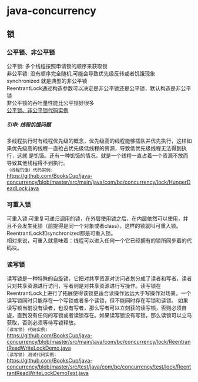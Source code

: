 # java-concurrency
## 锁
### 公平锁、非公平锁
  公平锁:   多个线程按照申请锁的顺序来获取锁  
  非公平锁: 没有顺序完全随机,可能会导致优先级反转或者饥饿现象  
  synchronized 就是典型的非公平锁  
  ReentrantLock通过构造参数可以决定是非公平锁还是公平锁，默认构造是非公平锁  
  非公平锁的吞吐量性能比公平锁好很多  
  [公平锁、非公平锁代码实例](https://github.com/BooksCup/java-concurrency/blob/master/src/main/java/com/bc/concurrency/lock/FairLock.java)
  ##### 引申: 线程饥饿问题  
  多线程执行时有线程优先级的概念，优先级高的线程能够插队并优先执行，这样如果优先级高的线程一直抢占优先级低线程的资源，导致低优先级线程无法得到执行，这就  是饥饿。还有一种饥饿的情况，就是一个线程一直占着一个资源不放而导致其他线程得不到执行。  
  `（线程饥饿）代码实例:`  
  https://github.com/BooksCup/java-concurrency/blob/master/src/main/java/com/bc/concurrency/lock/HungerDeadLock.java  

### 可重入锁  
  可重入锁:可重复可递归调用的锁，在外层使用锁之后，在内层依然可以使用，并且不会发生死锁（前提得是同一个对象或者class），这样的锁就叫可重入锁。  
  ReentrantLock和synchronized都是可重入锁。  
  相对来说，可重入就意味着：线程可以进入任何一个它已经拥有的锁所同步着的代码块。
### 读写锁  
  读写锁是一种特殊的自旋锁，它把对共享资源对访问者划分成了读者和写者，读者只对共享资源进行访问，写者则是对共享资源进行写操作。读写锁在ReentrantLock上进行了拓展使得该锁更适合读操作远远大于写操作对场景。一个读写锁同时只能存在一个写锁或者多个读锁，但不能同时存在写锁和读锁。
  如果读写锁当前没有读者，也没有写者，那么写者可以立刻获的读写锁，否则必须自旋，直到没有任何的写锁或者读锁存在。如果读写锁没有写锁，那么读锁可以立马获取，否则必须等待写锁释放。  
  `(读写锁) 代码实例:`  
  https://github.com/BooksCup/java-concurrency/blob/master/src/main/java/com/bc/concurrency/lock/ReentrantReadWriteLockDemo.java  
  `(读写锁) 测试代码实例:`  
  https://github.com/BooksCup/java-concurrency/blob/master/src/test/java/com/bc/concurrency/test/lock/ReentrantReadWriteLockDemoTest.java  
